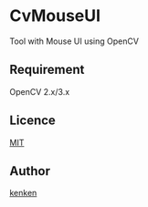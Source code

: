 # CvMouseUI
Tool with Mouse UI using OpenCV

## Requirement

OpenCV 2.x/3.x

## Licence

[MIT](https://opensource.org/licenses/MIT)

## Author

[kenken](https://github.com/kenkenjlab)
